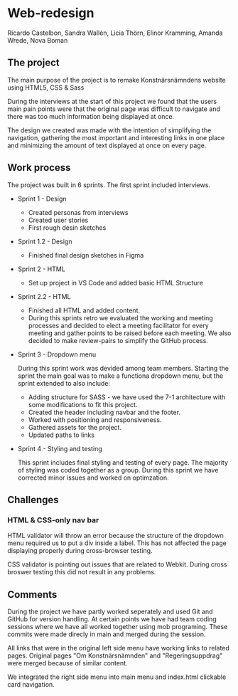 # Web-redesign

Ricardo Castelbon, Sandra Wallén, Licia Thörn, Elinor Kramming, Amanda Wrede, Nova Boman

## The project

The main purpose of the project is to remake Konstnärsnämndens website using HTML5, CSS & Sass

During the interviews at the start of this project we found that the users main pain points were that the original
page was difficult to navigate and there was too much information being displayed at once.

The design we created was made with the intention of simplifying the navigation, gathering the most important and
interesting links in one place and minimizing the amount of text displayed at once on every page.

## Work process

The project was built in 6 sprints. The first sprint included interviews.

- Sprint 1 - Design

  - Created personas from interviews
  - Created user stories
  - First rough desin sketches

- Sprint 1.2 - Design

  - Finished final design sketches in Figma

- Sprint 2 - HTML

  - Set up project in VS Code and added basic HTML Structure

- Sprint 2.2 - HTML

  - Finished all HTML and added content.
  - During this sprints retro we evaluated the working and meeting processes and decided to elect
    a meeting facilitator for every meeting and gather points to be raised before each meeting.
    We also decided to make review-pairs to simplify the GitHub process.

- Sprint 3 - Dropdown menu

  During this sprint work was devided among team members. Starting the sprint the main goal was to make
  a functiona dropdown menu, but the sprint extended to also include:

  - Adding structure for SASS - we have used the 7-1 architecture with some modifications to fit this project.
  - Created the header including navbar and the footer.
  - Worked with positioning and responsiveness.
  - Gathered assets for the project.
  - Updated paths to links

- Sprint 4 - Styling and testing

  This sprint includes final styling and testing of every page.
  The majority of styling was coded together as a group.
  During this sprint we have corrected minor issues and worked on optimzation.

## Challenges

### HTML & CSS-only nav bar

HTML validator will throw an error because the structure of the dropdown menu required us to put a div inside a label.
This has not affected the page displaying properly during cross-browser testing.

CSS validator is pointing out issues that are related to Webkit.
During cross broswer testing this did not result in any problems.

## Comments

During the project we have partly worked seperately and used Git and GitHub for version handling.
At certain points we have had team coding sessions where we have all worked together using mob programing.
These commits were made direcly in main and merged during the session.

All links that were in the original left side menu have working links to related pages.
Original pages "Om Konstnärsnämnden" and "Regeringsuppdrag" were merged because of similar content.

We integrated the right side menu into main menu and index.html clickable card navigation.

